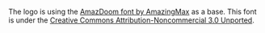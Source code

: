 The logo is using the [AmazDoom font by AmazingMax](https://www.dafont.com/amazdoom.font) as a base.
This font is under the [Creative Commons Attribution-Noncommercial 3.0 Unported](http://creativecommons.org/licenses/by-nc/3.0/).
